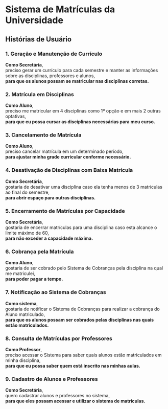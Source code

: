# Sistema de Matrículas da Universidade

## Histórias de Usuário

### 1. Geração e Manutenção de Currículo
**Como Secretária**,  
preciso gerar um currículo para cada semestre e manter as informações sobre as disciplinas, professores e alunos,  
**para que os alunos possam se matricular nas disciplinas corretas.**

### 2. Matrícula em Disciplinas
**Como Aluno**,  
preciso me matricular em 4 disciplinas como 1º opção e em mais 2 outras optativas,  
**para que eu possa cursar as disciplinas necessárias para meu curso.**

### 3. Cancelamento de Matrícula
**Como Aluno**,  
preciso cancelar matrícula em um determinado período,  
**para ajustar minha grade curricular conforme necessário.**

### 4. Desativação de Disciplinas com Baixa Matrícula
**Como Secretária**,  
gostaria de desativar uma disciplina caso ela tenha menos de 3 matrículas ao final do semestre,  
**para abrir espaço para outras disciplinas.**

### 5. Encerramento de Matrículas por Capacidade
**Como Secretária**,  
gostaria de encerrar matrículas para uma disciplina caso esta alcance o limite máximo de 60,  
**para não exceder a capacidade máxima.**

### 6. Cobrança pela Matrícula
**Como Aluno**,  
gostaria de ser cobrado pelo Sistema de Cobranças pela disciplina na qual me matriculei,  
**para poder pagar a tempo.**

### 7. Notificação ao Sistema de Cobranças
**Como sistema**,  
gostaria de notificar o Sistema de Cobranças para realizar a cobrança do Aluno matriculado,  
**para que os alunos possam ser cobrados pelas disciplinas nas quais estão matriculados.**

### 8. Consulta de Matrículas por Professores
**Como Professor**,  
preciso acessar o Sistema para saber quais alunos estão matriculados em minha disciplina,  
**para que eu possa saber quem está inscrito nas minhas aulas.**

### 9. Cadastro de Alunos e Professores
**Como Secretária**,  
quero cadastrar alunos e professores no sistema,  
**para que eles possam acessar e utilizar o sistema de matrículas.**
